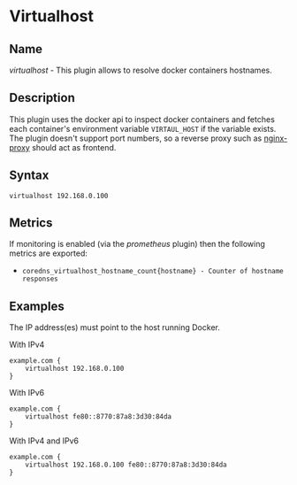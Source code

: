 # Virtualhost

## Name

*virtualhost* - This plugin allows to resolve docker containers hostnames.

## Description

This plugin uses the docker api to inspect docker containers and fetches each container's environment variable <code>VIRTAUL_HOST</code> if the variable exists.
The plugin doesn't support port numbers, so a reverse proxy such as [nginx-proxy](https://github.com/nginx-proxy/nginx-proxy) should act as frontend.

## Syntax

```
virtualhost 192.168.0.100
```

## Metrics

If monitoring is enabled (via the *prometheus* plugin) then the following metrics are exported:
* `coredns_virtualhost_hostname_count{hostname} - Counter of hostname responses`

## Examples

The IP address(es) must point to the host running Docker.

With IPv4
```
example.com {
    virtualhost 192.168.0.100
}
```

With IPv6
```
example.com {
    virtualhost fe80::8770:87a8:3d30:84da
}
```

With IPv4 and IPv6
```
example.com {
    virtualhost 192.168.0.100 fe80::8770:87a8:3d30:84da
}
```

